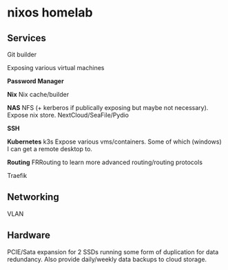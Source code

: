 # nixos homelab

## Services

Git builder

Exposing various virtual machines

**Password Manager**

**Nix**
Nix cache/builder

**NAS**
NFS (+ kerberos if publically exposing but maybe not necessary). Expose nix store.
NextCloud/SeaFile/Pydio

**SSH**

**Kubernetes**
k3s
Expose various vms/containers. Some of which (windows) I can get a remote desktop to.

**Routing**
FRRouting to learn more advanced routing/routing protocols

Traefik

## Networking

VLAN

## Hardware

PCIE/Sata expansion for 2 SSDs running some form of duplication for data redundancy. Also provide daily/weekly data backups to cloud storage.

